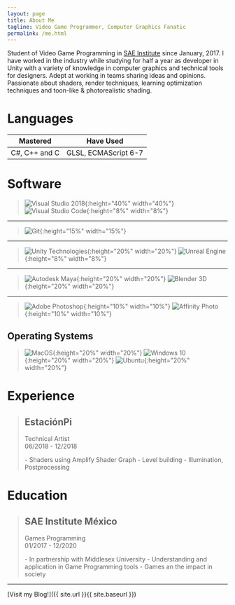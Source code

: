 ```yaml
---
layout: page
title: About Me
tagline: Video Game Programmer, Computer Graphics Fanatic
permalink: /me.html
---
```


Student of Video Game Programming in [SAE Institute](https://mexico.sae.edu/) since January, 2017. I have worked in the industry while studying for half a year as developer in Unity with a variety of knowledge in computer graphics and technical tools for designers. Adept at working in teams sharing ideas and opinions. Passionate about shaders, render techniques, learning optimization techniques and toon-like & photorealistic shading.

# Languages

| Mastered      | Have Used            |
| ------------- | -------------------- |
| C#, C++ and C | GLSL, ECMAScript 6-7 |

# Software

> ![Visual Studio 2018](https://upload.wikimedia.org/wikipedia/commons/thumb/6/61/Visual_Studio_2017_logo_and_wordmark.svg/1920px-Visual_Studio_2017_logo_and_wordmark.svg.png){:height="40%" width="40%"}
> ![Visual Studio Code](https://upload.wikimedia.org/wikipedia/commons/thumb/2/2d/Visual_Studio_Code_1.18_icon.svg/1024px-Visual_Studio_Code_1.18_icon.svg.png){:height="8%" width="8%"}

---

> ![Git](https://upload.wikimedia.org/wikipedia/commons/thumb/e/e0/Git-logo.svg/1920px-Git-logo.svg.png){:height="15%" width="15%"}

---

> ![Unity Technologies](https://upload.wikimedia.org/wikipedia/commons/thumb/1/19/Unity_Technologies_logo.svg/1920px-Unity_Technologies_logo.svg.png){:height="20%" width="20%"}
> ![Unreal Engine](https://upload.wikimedia.org/wikipedia/commons/thumb/2/20/UE_Logo_Black_Centered.svg/800px-UE_Logo_Black_Centered.svg.png){:height="8%" width="8%"}

---

> ![Autodesk Maya](https://upload.wikimedia.org/wikipedia/en/7/75/Logo_of_Maya.png){:height="20%" width="20%"}
> ![Blender 3D](https://upload.wikimedia.org/wikipedia/commons/thumb/3/3c/Logo_Blender.svg/1920px-Logo_Blender.svg.png){:height="20%" width="20%"}

---

> ![Adobe Photoshop](https://upload.wikimedia.org/wikipedia/commons/thumb/a/af/Adobe_Photoshop_CC_icon.svg/1024px-Adobe_Photoshop_CC_icon.svg.png){:height="10%" width="10%"}
> ![Affinity Photo](https://upload.wikimedia.org/wikipedia/en/2/2f/Affinity_Photo_Logo_2017.png){:height="10%" width="10%"}

## Operating Systems

> ![MacOS](https://upload.wikimedia.org/wikipedia/commons/thumb/2/21/MacOS_wordmark_%282017%29.svg/1920px-MacOS_wordmark_%282017%29.svg.png){:height="20%" width="20%"}
> ![Windows 10](https://upload.wikimedia.org/wikipedia/commons/thumb/0/05/Windows_10_Logo.svg/1920px-Windows_10_Logo.svg.png){:height="20%" width="20%"}
> ![Ubuntu](https://upload.wikimedia.org/wikipedia/commons/thumb/3/3a/Logo-ubuntu_no%28r%29-black_orange-hex.svg/1920px-Logo-ubuntu_no%28r%29-black_orange-hex.svg.png){:height="20%" width="20%"}

# Experience

> ## EstaciónPi
>
> <dl>
> <dt>Technical Artist</dt>
> <span class="post-meta">06/2018 - 12/2018</span>
> </dl>
>   - Shaders using Amplify Shader Graph
>   - Level building
>   - Illumination, Postprocessing

# Education

> ## SAE Institute México
>
> <dl>
> <dt>Games Programming</dt>
> <span class="post-meta">01/2017 - 12/2020</span>
> </dl>
>   - In partnership with Middlesex University
>   - Understanding and application in Game Programming tools
>   - Games an the impact in society

---

[Visit my Blog!]({{ site.url }}{{ site.baseurl }})

